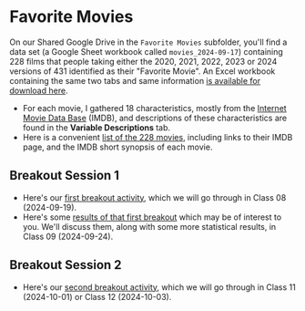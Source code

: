 # Favorite Movies

On our Shared Google Drive in the `Favorite Movies` subfolder, you'll find a data set (a Google Sheet workbook called `movies_2024-09-17`) containing 228 films that people taking either the 2020, 2021, 2022, 2023 or 2024 versions of 431 identified as their "Favorite Movie". An Excel workbook containing the same two tabs and same information [is available for download here](https://github.com/THOMASELOVE/431-classes-2024/blob/main/movies/movies_2024-09-17.xlsx).

- For each movie, I gathered 18 characteristics, mostly from the [Internet Movie Data Base](https://www.imdb.com/) (IMDB), and descriptions of these characteristics are found in the **Variable Descriptions** tab.
- Here is a convenient [list of the 228 movies](movie_list.md), including links to their IMDB page, and the IMDB short synopsis of each movie.

## Breakout Session 1

- Here's our [first breakout activity](breakout1.md), which we will go through in Class 08 (2024-09-19).
- Here's some [results of that first breakout](breakout1_results.md) which may be of interest to you. We'll discuss them, along with some more statistical results, in Class 09 (2024-09-24).

## Breakout Session 2

- Here's our [second breakout activity](breakout2.md), which we will go through in Class 11 (2024-10-01) or Class 12 (2024-10-03).

